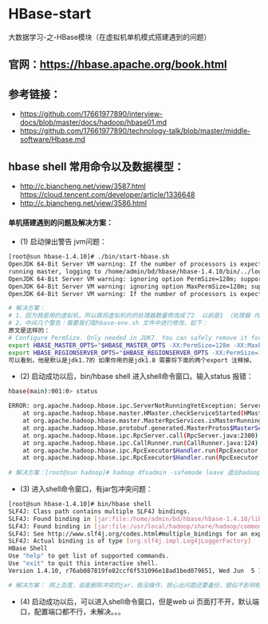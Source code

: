 # HBase-start
大数据学习-之-HBase模块（在虚拟机单机模式搭建遇到的问题）


## 官网：https://hbase.apache.org/book.html
## 参考链接： 
  * https://github.com/17661977890/interview-docs/blob/master/docs/hadoop/hbase01.md
  * https://github.com/17661977890/technology-talk/blob/master/middle-software/Hbase.md

## hbase shell 常用命令以及数据模型：
  * http://c.biancheng.net/view/3587.html  https://cloud.tencent.com/developer/article/1336648
  * http://c.biancheng.net/view/3586.html
  

#### 单机搭建遇到的问题及解决方案：

* (1) 启动弹出警告 jvm问题：

```bash
[root@sun hbase-1.4.10]# ./bin/start-hbase.sh
OpenJDK 64-Bit Server VM warning: If the number of processors is expected to increase from one, then you should configure the number of parallel GC threads appropriately using -XX:ParallelGCThreads=N
running master, logging to /home/admin/bd/hbase/hbase-1.4.10/bin/../logs/hbase-admin-master-sun.com.out
OpenJDK 64-Bit Server VM warning: ignoring option PermSize=128m; support was removed in 8.0
OpenJDK 64-Bit Server VM warning: ignoring option MaxPermSize=128m; support was removed in 8.0
OpenJDK 64-Bit Server VM warning: If the number of processors is expected to increase from one, then you should configure the number of parallel GC threads appropriately using -XX:ParallelGCThreads=N

# 解决方案：
# 1、因为我是用的虚拟机，所以我将虚拟机的的处理器数量修改成了2  以前是1 （处理器 内核数），就解决了第一个警告了
# 2、中间几个警告：需要我们取hbase-env.sh 文件中进行修改，如下：
原文是这样的：
# Configure PermSize. Only needed in JDK7. You can safely remove it for JDK8+
export HBASE_MASTER_OPTS="$HBASE_MASTER_OPTS -XX:PermSize=128m -XX:MaxPermSize=128m -XX:ReservedCodeCacheSize=256m"
export HBASE_REGIONSERVER_OPTS="$HBASE_REGIONSERVER_OPTS -XX:PermSize=128m -XX:MaxPermSize=128m -XX:ReservedCodeCacheSize=256m"
可以看到，他是默认是jdk1.7的 如果你用的是jdk1.8 需要将下面的两个export 注释掉。
```

* (2) 启动成功以后，bin/hbase shell 进入shell命令窗口。输入status 报错：

```bash
hbase(main):001:0> status

ERROR: org.apache.hadoop.hbase.ipc.ServerNotRunningYetException: Server is not running yet
	at org.apache.hadoop.hbase.master.HMaster.checkServiceStarted(HMaster.java:2654)
	at org.apache.hadoop.hbase.master.MasterRpcServices.isMasterRunning(MasterRpcServices.java:980)
	at org.apache.hadoop.hbase.protobuf.generated.MasterProtos$MasterService$2.callBlockingMethod(MasterProtos.java:63372)
	at org.apache.hadoop.hbase.ipc.RpcServer.call(RpcServer.java:2380)
	at org.apache.hadoop.hbase.ipc.CallRunner.run(CallRunner.java:124)
	at org.apache.hadoop.hbase.ipc.RpcExecutor$Handler.run(RpcExecutor.java:297)
	at org.apache.hadoop.hbase.ipc.RpcExecutor$Handler.run(RpcExecutor.java:277)
  
# 解决方案：[root@sun hadoop]# hadoop dfsadmin -safemode leave 退出hadoop的安全模式，之前hadoop非正常关闭造成的。
```

* (3) 进入shell命令窗口，有jar包冲突问题：

```bash
[root@sun hbase-1.4.10]# bin/hbase shell
SLF4J: Class path contains multiple SLF4J bindings.
SLF4J: Found binding in [jar:file:/home/admin/bd/hbase/hbase-1.4.10/lib/slf4j-log4j12-1.7.10.jar!/org/slf4j/impl/StaticLoggerBinder.class]
SLF4J: Found binding in [jar:file:/usr/local/hadoop/share/hadoop/common/lib/slf4j-log4j12-1.7.10.jar!/org/slf4j/impl/StaticLoggerBinder.class]
SLF4J: See http://www.slf4j.org/codes.html#multiple_bindings for an explanation.
SLF4J: Actual binding is of type [org.slf4j.impl.Log4jLoggerFactory]
HBase Shell
Use "help" to get list of supported commands.
Use "exit" to quit this interactive shell.
Version 1.4.10, r76ab087819fe82ccf6f531096e18ad1bed079651, Wed Jun  5 16:48:11 PDT 2019

# 解决方案： 网上百度，说是删除冲突的jar，我没操作，担心出问题还要备份，貌似不影响程序。
```
* (4) 启动成功以后，可以进入shell命令窗口，但是web ui 页面打不开，默认端口，配置端口都不行，未解决。。。
